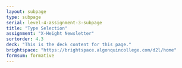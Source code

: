 ```yaml
---
layout: subpage
type: subpage
serial: level-4-assignment-3-subpage
title: "Type Selection"
assignment: "X-Height Newsletter"
sortorder: 4.3
deck: "This is the deck content for this page."
brightspace: "https://brightspace.algonquincollege.com/d2l/home"
formsum: formative
---
```

